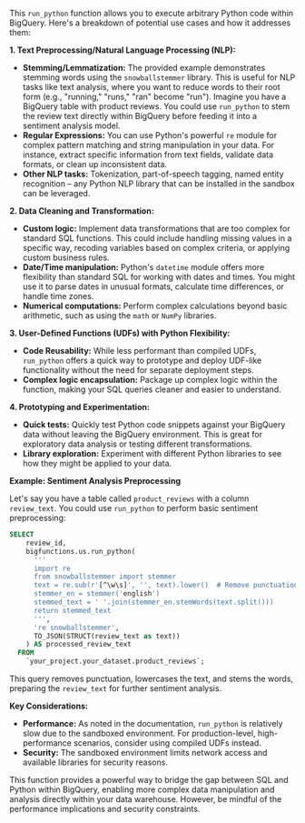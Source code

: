 This `run_python` function allows you to execute arbitrary Python code within BigQuery.  Here's a breakdown of potential use cases and how it addresses them:

**1. Text Preprocessing/Natural Language Processing (NLP):**

* **Stemming/Lemmatization:**  The provided example demonstrates stemming words using the `snowballstemmer` library.  This is useful for NLP tasks like text analysis, where you want to reduce words to their root form (e.g., "running," "runs," "ran" become "run").  Imagine you have a BigQuery table with product reviews.  You could use `run_python` to stem the review text directly within BigQuery before feeding it into a sentiment analysis model.
* **Regular Expressions:**  You can use Python's powerful `re` module for complex pattern matching and string manipulation in your data.  For instance, extract specific information from text fields, validate data formats, or clean up inconsistent data.
* **Other NLP tasks:**  Tokenization, part-of-speech tagging, named entity recognition – any Python NLP library that can be installed in the sandbox can be leveraged.

**2. Data Cleaning and Transformation:**

* **Custom logic:** Implement data transformations that are too complex for standard SQL functions.  This could include handling missing values in a specific way, recoding variables based on complex criteria, or applying custom business rules.
* **Date/Time manipulation:** Python's `datetime` module offers more flexibility than standard SQL for working with dates and times. You might use it to parse dates in unusual formats, calculate time differences, or handle time zones.
* **Numerical computations:** Perform complex calculations beyond basic arithmetic, such as using the `math` or `NumPy` libraries.


**3. User-Defined Functions (UDFs) with Python Flexibility:**

* **Code Reusability:** While less performant than compiled UDFs, `run_python` offers a quick way to prototype and deploy UDF-like functionality without the need for separate deployment steps.
* **Complex logic encapsulation:** Package up complex logic within the function, making your SQL queries cleaner and easier to understand.


**4. Prototyping and Experimentation:**

* **Quick tests:** Quickly test Python code snippets against your BigQuery data without leaving the BigQuery environment. This is great for exploratory data analysis or testing different transformations.
* **Library exploration:**  Experiment with different Python libraries to see how they might be applied to your data.


**Example: Sentiment Analysis Preprocessing**

Let's say you have a table called `product_reviews` with a column `review_text`. You could use `run_python` to perform basic sentiment preprocessing:

```sql
SELECT
    review_id,
    bigfunctions.us.run_python(
      '''
      import re
      from snowballstemmer import stemmer
      text = re.sub(r'[^\w\s]', '', text).lower()  # Remove punctuation and lowercase
      stemmer_en = stemmer('english')
      stemmed_text = ' '.join(stemmer_en.stemWords(text.split()))
      return stemmed_text
      ''',
      're snowballstemmer',
      TO_JSON(STRUCT(review_text as text))
    ) AS processed_review_text
  FROM
    `your_project.your_dataset.product_reviews`;

```

This query removes punctuation, lowercases the text, and stems the words, preparing the `review_text` for further sentiment analysis.

**Key Considerations:**

* **Performance:**  As noted in the documentation, `run_python` is relatively slow due to the sandboxed environment.  For production-level, high-performance scenarios, consider using compiled UDFs instead.
* **Security:** The sandboxed environment limits network access and available libraries for security reasons.


This function provides a powerful way to bridge the gap between SQL and Python within BigQuery, enabling more complex data manipulation and analysis directly within your data warehouse.  However, be mindful of the performance implications and security constraints.
